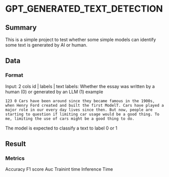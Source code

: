 # GPT_GENERATED_TEXT_DETECTION

## Summary
This is a simple project to test whether some simple models can identify some text is generated by AI or human.

## Data
### Format
Input: 2 cols
id | labels | text
labels: Whether the essay was written by a human (0) or generated by an LLM (1)
example
```
123 0 Cars have been around since they became famous in the 1900s, when Henry Ford created and built the first ModelT. Cars have played a major role in our every day lives since then. But now, people are starting to question if limiting car usage would be a good thing. To me, limiting the use of cars might be a good thing to do.
```
The model is expected to classify a text to label 0 or 1

## Result
### Metrics
Accuracy
F1 score
Auc
Trainint time
Inference Time